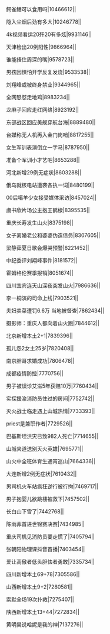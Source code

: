 鳄雀鳝可以食用吗|10466612||

隐入尘烟后劲有多大|10246778||

4k视频看运20歼20有多炫|9931146||

天津检出20例阳性|9866964||

谁能捂住周深的嘴|9578723||

男孩因惧怕开学反复发烧|9533538||

刘翔峰或被终身禁业|9344965||

全网怒怼走地鸡|8983234||

龙麻子回应走红网络|8923192||

东部战区回应美舰穿航台海|8889480||

台媒称无人机再入金门岗哨|8817255||

女生军训表演倒立一字马|8787950||

准备个军训小才艺吧|8653288||

河北新增29例无症状|8603288||

俄乌就核电站遭袭各执一词|8480199||

00后噶羊少女接受媒体采访|8457024||

虞书欣片场公主抱王鹤棣|8395535||

重庆长寿发生山火|8375198||

女子离婚老公和婆婆伪造债务|8307605||

梁静茹夏日歌会爆哭预警|8221452||

中纪委评刘翔峰事件|8181572||

霍姆格伦赛季报销|8051674||

四川宜宾连天山深夜突发山火|7986636||

李一桐演的司命上线|7903521||

夫妇卖菜遭罚6.6万 当地被督查|7862434||

摄影师：重庆人都向着山火跑|7844612||

北京新增本土2+1|7839396||

孤儿怨2女主25岁|7820408||

南京胖哥求婚成功|7806478||

成都疫情防控|7770756||

男子被误诊艾滋5年获赔10万|7760434||

实探援渝消防员住过的房间|7752742||

灭火战士临走遇上山城热情|7733393||

priest是兼职作者|7729526||

巴基斯坦洪灾已致982人死亡|7714655||

山城夹道送别灭火英雄|7695771||

山火中全班体育生通宵巡山|7664336||

大连新增2例无症状|7610432||

男司机火车站疯狂逆行被行拘|7469717||

男子抱婴儿欲跳楼被救下|7457502||

长白山下雪了|7442768||

陈雨菲首进世锦赛决赛|7434985||

重庆司机见消防员要走慌了|7405794||

张朝阳物理课抖音首播|7403454||

爱让高傲者低头胆怯者勇敢|7335734||

四川新增本土69+78|7305586||

山西新增本土9+2|7280581||

索默全场19次扑救|7275407||

陕西新增本土13+44|7272834||

黄明昊说哈妮是我的神|7137276||

